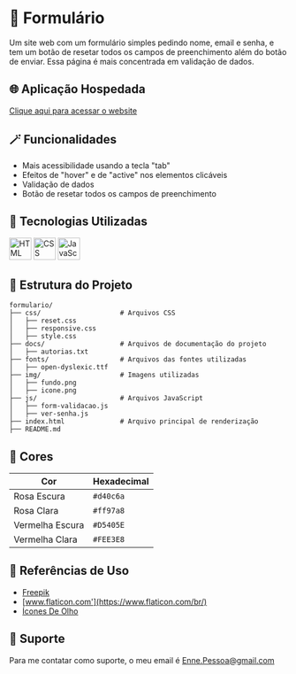 
# 💖 Formulário

 Um site web com um formulário simples pedindo nome, email e senha, e tem um botão de resetar todos os campos de preenchimento além do botão de enviar. Essa página é mais concentrada em validação de dados.


## 🌐 Aplicação Hospedada

 [Clique aqui para acessar o website](https://enne-amore.github.io/formulario/)


## 🪄 Funcionalidades
 
 - Mais acessibilidade usando a tecla "tab"
 - Efeitos de "hover" e de "active" nos elementos clicáveis
 - Validação de dados
 - Botão de resetar todos os campos de preenchimento


## 🚀 Tecnologias Utilizadas

 <p align="left">
   <img src="https://cdn.jsdelivr.net/gh/devicons/devicon/icons/html5/html5-original.svg" title="HTML" alt="HTML" width="40" height="40"/>
   <img src="https://upload.wikimedia.org/wikipedia/commons/thumb/a/ab/Official_CSS_Logo.svg/2048px-Official_CSS_Logo.svg.png" title="CSS" alt="CSS" width="40" height="40"/>
   <img src="https://cdn.jsdelivr.net/gh/devicons/devicon/icons/javascript/javascript-original.svg" title="JavaScript" alt="JavaScript" width="40" height="40"/>
 </p>


## 📂 Estrutura do Projeto

 ```plaintext
 formulario/
 ├── css/                    # Arquivos CSS
 │   ├── reset.css       
 │   ├── responsive.css  
 │   ├── style.css       
 ├── docs/                   # Arquivos de documentação do projeto
 │   ├── autorias.txt
 ├── fonts/                  # Arquivos das fontes utilizadas  
 │   ├── open-dyslexic.ttf
 ├── img/                    # Imagens utilizadas  
 │   ├── fundo.png  
 │   ├── icone.png
 ├── js/                     # Arquivos JavaScript
 │   ├── form-validacao.js
 │   ├── ver-senha.js
 ├── index.html              # Arquivo principal de renderização
 ├── README.md
 ```


## 🌈 Cores

 | Cor             | Hexadecimal |
 | --------------- | ----------- |
 | Rosa Escura     | `#d40c6a`   |
 | Rosa Clara      | `#ff97a8`   |
 | Vermelha Escura | `#D5405E`   |
 | Vermelha Clara  | `#FEE3E8`   |


## 🌟 Referências de Uso

 - [Freepik](https://www.freepik.com)
 - [www.flaticon.com'](https://www.flaticon.com/br/)
 - [Ícones De Olho](https://fonts.googleapis.com/css2?family=Material+Symbols+Outlined:opsz,wght,FILL,GRAD@24,400,0,0)


## 🔧 Suporte

 Para me contatar como suporte, o meu email é [Enne.Pessoa@gmail.com](mailto:Enne.Pessoa@gmail.com)


